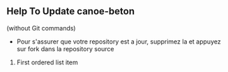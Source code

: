 ## Help To Update canoe-beton
(without Git commands)

- Pour s'assurer que votre repository est a jour, supprimez la et appuyez sur fork dans la repository source 
1. First ordered list item
